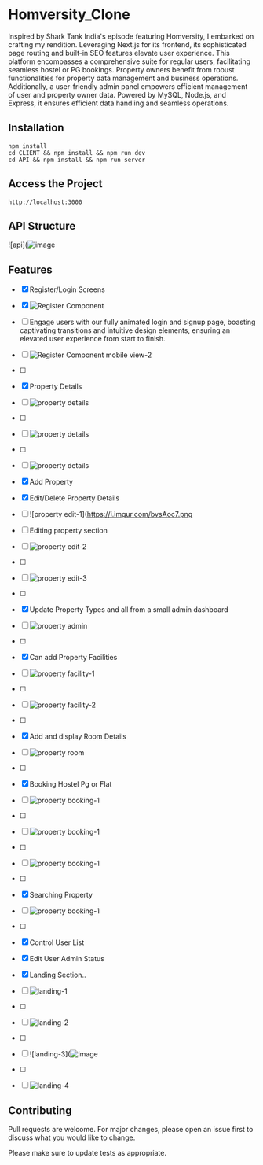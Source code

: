# Homversity_Clone

Inspired by Shark Tank India's episode featuring Homversity, I embarked on crafting my rendition.
Leveraging Next.js for its frontend, its sophisticated page routing and built-in SEO features elevate user experience. 
This platform encompasses a comprehensive suite for regular users, facilitating seamless hostel or PG bookings. 
Property owners benefit from robust functionalities for property data management and business operations.
Additionally, a user-friendly admin panel empowers efficient management of user and property owner data. 
Powered by MySQL, Node.js, and Express, it ensures efficient data handling and seamless operations.

## Installation

```
npm install
cd CLIENT && npm install && npm run dev
cd API && npm install && npm run server

```
## Access the Project

```
http://localhost:3000

```
## API Structure

![api](![image](https://i.imgur.com/9Gdei3H.png)


## Features

- [x] Register/Login Screens
- [x] ![Register Component](https://i.imgur.com/DRNFfMD.png)
- [ ] Engage users with our fully animated login and signup page, boasting captivating 
    transitions and intuitive design elements, ensuring an elevated user experience from start 
    to finish.
 - [ ] ![Register Component mobile view-2](https://i.imgur.com/CvpE9G5.png)
 - [ ] 
- [x] Property Details
- [ ] ![property details](https://i.imgur.com/8dj84Fw.png)
- [ ] 
- [ ] ![property details](https://i.imgur.com/bvsAoc7.png)
- [ ] 
- [ ] ![property details](https://i.imgur.com/Yx0KmJo.png)
- [x] Add Property
- [x] Edit/Delete Property Details
- [ ] ![property edit-1](https://i.imgur.com/bvsAoc7.png

- [ ] Editing property section
- [ ] ![property edit-2](https://i.imgur.com/VHblkdE.png)
- [ ] 
- [ ] ![property edit-3](https://i.imgur.com/3W5pc16.png)
- [ ] 
- [x] Update Property Types and all from a small admin dashboard
- [ ] ![property admin](https://i.imgur.com/opzfj1y.png)
- [ ] 
- [x] Can add Property Facilities
- [ ] ![property facility-1](https://i.imgur.com/qbIXlKw.png)
- [ ] 
- [ ] ![property facility-2](https://i.imgur.com/o73mtfz.png)
- [ ] 
- [x] Add and display Room Details
- [ ] ![property room](https://i.imgur.com/9MWW3xG.png)
- [ ] 
- [x] Booking Hostel Pg or Flat
- [ ] ![property booking-1](https://i.imgur.com/89dHACq.png)
- [ ] 
- [ ] ![property booking-1](https://i.imgur.com/mPESu6A.png)
- [ ] 
- [ ] ![property booking-1](https://i.imgur.com/PAnN2Sk.png)
- [ ] 
- [x] Searching Property
- [ ]  ![property booking-1](https://i.imgur.com/oXfSrcs.png)
- [ ]  
- [x] Control User List
- [x] Edit User Admin Status
- [x] Landing Section..
- [ ] ![landing-1](https://i.imgur.com/2mTfH8W.png)
- [ ] 
- [ ] ![landing-2](https://i.imgur.com/q6PWq4A.png)
- [ ] 
- [ ] ![landing-3](![image](https://i.imgur.com/UQe9gG9.png)
- [ ] 
- [ ] ![landing-4](https://i.imgur.com/BPfdhE0.png)



## Contributing

Pull requests are welcome. For major changes, please open an issue first to discuss what you would like to change.

Please make sure to update tests as appropriate.

